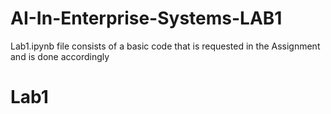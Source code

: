 # AI-In-Enterprise-Systems-LAB1
Lab1.ipynb file consists of a basic code that is requested in the Assignment and is done accordingly
 
# Lab1
